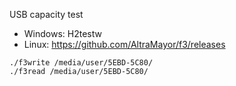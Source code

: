 USB capacity test

* Windows: H2testw
* Linux: https://github.com/AltraMayor/f3/releases
```shell
./f3write /media/user/5EBD-5C80/
./f3read /media/user/5EBD-5C80/
```
